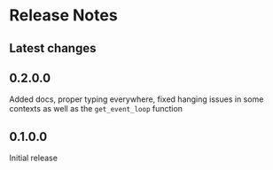 # Release Notes

## Latest changes

## 0.2.0.0

Added docs, proper typing everywhere, fixed hanging issues in some contexts as well as the `get_event_loop` function

## 0.1.0.0

Initial release
